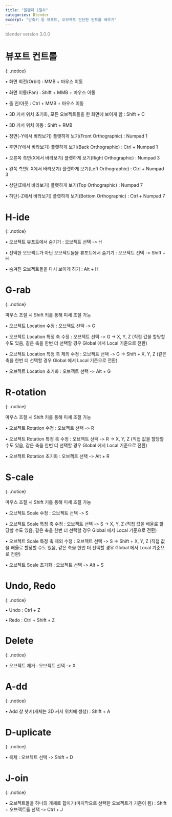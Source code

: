 ```yaml
---
title: "블렌더 1일차"
categories: Blender
excerpt: "단축키 등 뷰포트, 오브젝트 간단한 컨트롤 배우기"
---
```





<span style="color:gray">blender version 3.0.0</span>




# 뷰포트 컨트롤
{: .notice}

• <span class="color-keyword">화면 회전(Orbit)</span> : MMB + 마우스 이동

• <span class="color-keyword">화면 이동(Pan)</span> : Shift + MMB + 마우스 이동

• <span class="color-keyword">줌 인/아웃</span> : Ctrl + MMB + 마우스 이동

• <span class="color-keyword">3D 커서 위치 초기화, 모든 오브젝트들을 한 화면에 보이게 함</span> : Shift + C

• <span class="color-keyword">3D 커서 위치 이동</span> : Shift + RMB

• <span class="color-keyword">정면(-Y에서 바라보기) 플랫하게 보기</span><span class="color-comment">(Front Orthographic)</span> : Numpad 1

• <span class="color-keyword">후면(Y에서 바라보기) 플랫하게 보기</span><span class="color-comment">(Back Orthographic)</span> : Ctrl + Numpad 1

• <span class="color-keyword">오른쪽 측면(X에서 바라보기) 플랫하게 보기</span><span class="color-comment">(Right Orthographic)</span> : Numpad 3

• <span class="color-keyword">왼쪽 측면(-X에서 바라보기) 플랫하게 보기</span><span class="color-comment">(Left Orthographic)</span> : Ctrl + Numpad 3

• <span class="color-keyword">상단(Z에서 바라보기) 플랫하게 보기</span><span class="color-comment">(Top Orthographic)</span> : Numpad 7

• <span class="color-keyword">하단(-Z에서 바라보기) 플랫하게 보기</span><span class="color-comment">(Bottom Orthographic)</span> : Ctrl + Numpad 7




# H-ide
{: .notice}

• <span class="color-keyword">오브젝트 뷰포트에서 숨기기</span> : 오브젝트 선택 -> H

• <span class="color-keyword">선택한 오브젝트가 아닌 오브젝트들을 뷰포트에서 숨기기</span> : 오브젝트 선택 -> Shift + H

• <span class="color-keyword">숨겨진 오브젝트들을 다시 보이게 하기</span> : Alt + H




# G-rab
{: .notice}

<span class="color-comment">마우스 조절 시 Shift 키를 통해 미세 조절 가능</span>

• <span class="color-keyword">오브젝트 Location 수정</span> : 오브젝트 선택 -> G

• <span class="color-keyword">오브젝트 Location 특정 축 수정</span> : 오브젝트 선택 -> G -> X, Y, Z <span class="color-comment">(직접 값을 할당할 수도 있음, 같은 축을 한번 더 선택할 경우 Global 에서 Local 기준으로 전환)</span>

• <span class="color-keyword">오브젝트 Location 특정 축 제외 수정</span> : 오브젝트 선택 -> G -> Shift + X, Y, Z <span class="color-comment">(같은 축을 한번 더 선택할 경우 Global 에서 Local 기준으로 전환)</span>

• <span class="color-keyword">오브젝트 Location 초기화</span> : 오브젝트 선택 -> Alt + G




# R-otation
{: .notice}

<span class="color-comment">마우스 조절 시 Shift 키를 통해 미세 조절 가능</span>

• <span class="color-keyword">오브젝트 Rotation 수정</span> : 오브젝트 선택 -> R

• <span class="color-keyword">오브젝트 Rotation 특정 축 수정</span> : 오브젝트 선택 -> R -> X, Y, Z <span class="color-comment">(직접 값을 할당할 수도 있음, 같은 축을 한번 더 선택할 경우 Global 에서 Local 기준으로 전환)</span>

• <span class="color-keyword">오브젝트 Rotation 초기화</span> : 오브젝트 선택 -> Alt + R




# S-cale
{: .notice}

<span class="color-comment">마우스 조절 시 Shift 키를 통해 미세 조절 가능</span>

• <span class="color-keyword">오브젝트 Scale 수정</span> : 오브젝트 선택 -> S

• <span class="color-keyword">오브젝트 Scale 특정 축 수정</span> : 오브젝트 선택 -> S -> X, Y, Z <span class="color-comment">(직접 값을 배율로 할당할 수도 있음, 같은 축을 한번 더 선택할 경우 Global 에서 Local 기준으로 전환)</span>

• <span class="color-keyword">오브젝트 Scale 특정 축 제외 수정</span> : 오브젝트 선택 -> S -> Shift + X, Y, Z <span class="color-comment">(직접 값을 배율로 할당할 수도 있음, 같은 축을 한번 더 선택할 경우 Global 에서 Local 기준으로 전환)</span>

• <span class="color-keyword">오브젝트 Scale 초기화</span> : 오브젝트 선택 -> Alt + S




# Undo, Redo
{: .notice}

• <span class="color-keyword">Undo</span> : Ctrl + Z

• <span class="color-keyword">Redo</span> : Ctrl + Shift + Z




# Delete
{: .notice}

• <span class="color-keyword">오브젝트 제거</span> : 오브젝트 선택 -> X




# A-dd
{: .notice}

• <span class="color-keyword">Add 창 핫키</span><span class="color-comment">(개체는 3D 커서 위치에 생성)</span> : Shift + A




# D-uplicate
{: .notice}

• <span class="color-keyword">복제</span> : 오브젝트 선택 -> Shift + D




# J-oin
{: .notice}

• <span class="color-keyword">오브젝트들을 하나의 개체로 합치기</span><span class="color-comment">(마지막으로 선택한 오브젝트가 기준이 됨)</span> : Shift + 오브젝트들 선택 -> Ctrl + J
